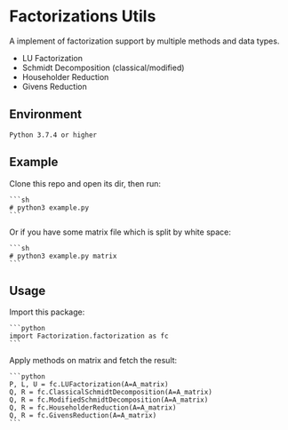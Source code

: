 # Factorizations Utils

A implement of factorization support by multiple methods and data types.

- LU Factorization
- Schmidt Decomposition (classical/modified)
- Householder Reduction
- Givens Reduction

## Environment

    Python 3.7.4 or higher

## Example

Clone this repo and open its dir, then run:

    ```sh
    # python3 example.py
    ```

Or if you have some matrix file which is split by white space:

    ```sh
    # python3 example.py matrix
    ```

## Usage

Import this package:

    ```python
    import Factorization.factorization as fc
    ```

Apply methods on matrix and fetch the result:

    ```python
    P, L, U = fc.LUFactorization(A=A_matrix)
    Q, R = fc.ClassicalSchmidtDecomposition(A=A_matrix)
    Q, R = fc.ModifiedSchmidtDecomposition(A=A_matrix)
    Q, R = fc.HouseholderReduction(A=A_matrix)
    Q, R = fc.GivensReduction(A=A_matrix)
    ```